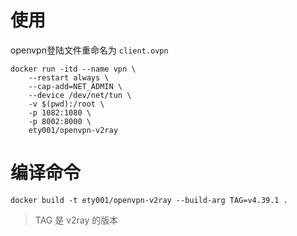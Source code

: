 # 使用

openvpn登陆文件重命名为 `client.ovpn`

```
docker run -itd --name vpn \
    --restart always \
    --cap-add=NET_ADMIN \
    --device /dev/net/tun \
    -v $(pwd):/root \
    -p 1082:1080 \
    -p 8002:8000 \
    ety001/openvpn-v2ray
```


# 编译命令

```
docker build -t ety001/openvpn-v2ray --build-arg TAG=v4.39.1 .
```

> TAG 是 v2ray 的版本

